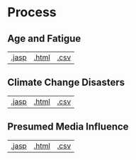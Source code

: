 #  Process 



## Age and Fatigue 
|  |  |  |
|---|---|---|
|[.jasp](https://github.com/jasp-stats/jasp-data-library/raw/main/Age%20and%20Fatigue/Age%20and%20Fatigue.jasp) | [.html](https://htmlpreview.github.io/?https://github.com/jasp-stats/jasp-data-library/blob/main/Age%20and%20Fatigue/Age_and_Fatigue.html) | [.csv](https://raw.githubusercontent.com/jasp-stats/jasp-data-library/main/Age%20and%20Fatigue/Age%20and%20Fatigue.csv)|

## Climate Change Disasters 
|  |  |  |
|---|---|---|
|[.jasp](https://github.com/jasp-stats/jasp-data-library/raw/main/Climate%20Change%20Disasters/Climate%20Change%20Disasters.jasp) | [.html](https://htmlpreview.github.io/?https://github.com/jasp-stats/jasp-data-library/blob/main/Climate%20Change%20Disasters/Climate_Change_Disasters.html) | [.csv](https://raw.githubusercontent.com/jasp-stats/jasp-data-library/main/Climate%20Change%20Disasters/Climate%20Change%20Disasters.csv)|

## Presumed Media Influence 
|  |  |  |
|---|---|---|
|[.jasp](https://github.com/jasp-stats/jasp-data-library/raw/main/Presumed%20Media%20Influence/Presumed%20Media%20Influence.jasp) | [.html](https://htmlpreview.github.io/?https://github.com/jasp-stats/jasp-data-library/blob/main/Presumed%20Media%20Influence/Presumed_Media_Influence.html) | [.csv](https://raw.githubusercontent.com/jasp-stats/jasp-data-library/main/Presumed%20Media%20Influence/Presumed%20Media%20Influence.csv)|